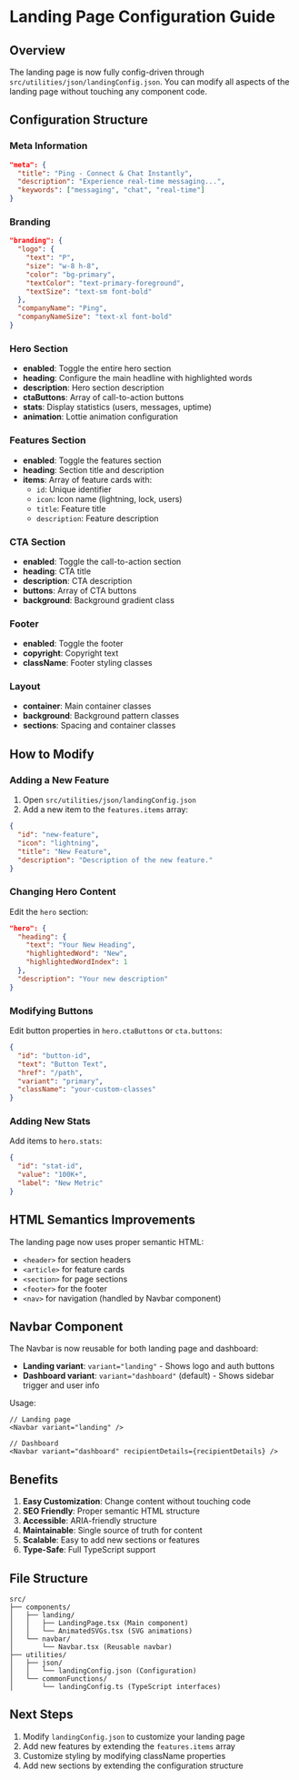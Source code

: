 # Landing Page Configuration Guide

## Overview
The landing page is now fully config-driven through `src/utilities/json/landingConfig.json`. You can modify all aspects of the landing page without touching any component code.

## Configuration Structure

### Meta Information
```json
"meta": {
  "title": "Ping - Connect & Chat Instantly",
  "description": "Experience real-time messaging...",
  "keywords": ["messaging", "chat", "real-time"]
}
```

### Branding
```json
"branding": {
  "logo": {
    "text": "P",
    "size": "w-8 h-8",
    "color": "bg-primary",
    "textColor": "text-primary-foreground",
    "textSize": "text-sm font-bold"
  },
  "companyName": "Ping",
  "companyNameSize": "text-xl font-bold"
}
```

### Hero Section
- **enabled**: Toggle the entire hero section
- **heading**: Configure the main headline with highlighted words
- **description**: Hero section description
- **ctaButtons**: Array of call-to-action buttons
- **stats**: Display statistics (users, messages, uptime)
- **animation**: Lottie animation configuration

### Features Section
- **enabled**: Toggle the features section
- **heading**: Section title and description
- **items**: Array of feature cards with:
  - `id`: Unique identifier
  - `icon`: Icon name (lightning, lock, users)
  - `title`: Feature title
  - `description`: Feature description

### CTA Section
- **enabled**: Toggle the call-to-action section
- **heading**: CTA title
- **description**: CTA description
- **buttons**: Array of CTA buttons
- **background**: Background gradient class

### Footer
- **enabled**: Toggle the footer
- **copyright**: Copyright text
- **className**: Footer styling classes

### Layout
- **container**: Main container classes
- **background**: Background pattern classes
- **sections**: Spacing and container classes

## How to Modify

### Adding a New Feature
1. Open `src/utilities/json/landingConfig.json`
2. Add a new item to the `features.items` array:
```json
{
  "id": "new-feature",
  "icon": "lightning",
  "title": "New Feature",
  "description": "Description of the new feature."
}
```

### Changing Hero Content
Edit the `hero` section:
```json
"hero": {
  "heading": {
    "text": "Your New Heading",
    "highlightedWord": "New",
    "highlightedWordIndex": 1
  },
  "description": "Your new description"
}
```

### Modifying Buttons
Edit button properties in `hero.ctaButtons` or `cta.buttons`:
```json
{
  "id": "button-id",
  "text": "Button Text",
  "href": "/path",
  "variant": "primary",
  "className": "your-custom-classes"
}
```

### Adding New Stats
Add items to `hero.stats`:
```json
{
  "id": "stat-id",
  "value": "100K+",
  "label": "New Metric"
}
```

## HTML Semantics Improvements

The landing page now uses proper semantic HTML:
- `<header>` for section headers
- `<article>` for feature cards
- `<section>` for page sections
- `<footer>` for the footer
- `<nav>` for navigation (handled by Navbar component)

## Navbar Component

The Navbar is now reusable for both landing page and dashboard:
- **Landing variant**: `variant="landing"` - Shows logo and auth buttons
- **Dashboard variant**: `variant="dashboard"` (default) - Shows sidebar trigger and user info

Usage:
```tsx
// Landing page
<Navbar variant="landing" />

// Dashboard
<Navbar variant="dashboard" recipientDetails={recipientDetails} />
```

## Benefits

1. **Easy Customization**: Change content without touching code
2. **SEO Friendly**: Proper semantic HTML structure
3. **Accessible**: ARIA-friendly structure
4. **Maintainable**: Single source of truth for content
5. **Scalable**: Easy to add new sections or features
6. **Type-Safe**: Full TypeScript support

## File Structure

```
src/
├── components/
│   ├── landing/
│   │   ├── LandingPage.tsx (Main component)
│   │   └── AnimatedSVGs.tsx (SVG animations)
│   └── navbar/
│       └── Navbar.tsx (Reusable navbar)
├── utilities/
│   ├── json/
│   │   └── landingConfig.json (Configuration)
│   └── commonFunctions/
│       └── landingConfig.ts (TypeScript interfaces)
```

## Next Steps

1. Modify `landingConfig.json` to customize your landing page
2. Add new features by extending the `features.items` array
3. Customize styling by modifying className properties
4. Add new sections by extending the configuration structure
